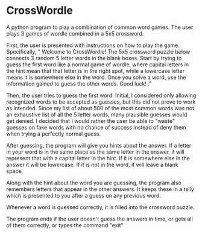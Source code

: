 # CrossWordle
A python program to play a combination of common word games. The user plays 3 games of wordle combined in a 5x5 crossword.


First, the user is presented with instructions on how to play the game. Specifically, " Welcome to CrossWordle! The 5x5 crossword puzzle below connects 3 random 5 letter words in the blank boxes. Start by trying to guess the first word like a normal game of wordle, where capital letters in the hint mean that that letter is in the right spot, while a lowercase letter means it is somewhere else in the word. Once you solve a word, use the information gained to guess the other words. Good luck! ." 

Then, the user tries to guess the first word. Initial, I considered only allowing recognized words to be accepted as guesses, but this did not prove to work as intended. Since my list of about 500 of the most common words was not an exhaustive list of all the 5 letter words, many plausible guesses would get denied. I decided that I would rather the user be able to "waste" guesses on fake words with no chance of success instead of deny them when trying a perfectly normal guess.

After guessing, the program will give you hints about the answer. If a letter in your word is in the same place as the same letter in the answer, it will represent that with a capital letter in the hint. If it is somewhere else in the answer it will be lowercase. If it is not in the word, it will leave a blank space. 

Along with the hint about the word you are guessing, the program also remembers letters that appear in the other answers. It keeps these in a tally which is presented to you after a guess on any previous word.

Whenever a word is guessed correctly, it is filled into the crossword puzzle. 

The program ends if the user doesn't guess the answers in time, or gets all of them correctly, or types the command "exit"

